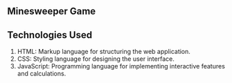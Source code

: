 ## Minesweeper Game

## Technologies Used

1. HTML: Markup language for structuring the web application.
2. CSS: Styling language for designing the user interface.
3. JavaScript: Programming language for implementing interactive features and calculations.


